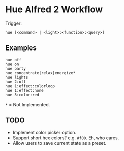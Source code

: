 # Hue Alfred 2 Workflow

Trigger:

	hue [<command> | <light>:<function>:<query>]

## Examples

	hue off
	hue on
	hue party
	hue concentrate|relax|energize*
	hue lights
	hue 2:off
	hue 1:effect:colorloop
	hue 1:effect:none
	hue 3:color:red

`*` = Not Implemented.

## TODO

* Implement color picker option.
* Support short hex colors? e.g. `#f00`. Eh, who cares.
* Allow users to save current state as a preset.
